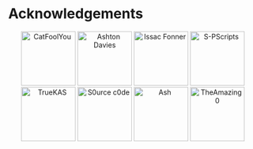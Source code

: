 # Acknowledgements

<p align="center">
  <img src="https://github.com/catfoolyou.png" width="110" height="110" alt="CatFoolYou" />
  <img src="https://github.com/AshtonDavies.png" width="110" height="110" alt="Ashton Davies" />
  <img src="https://github.com/isaacfonner.png" width="110" height="110" alt="Issac Fonner" />
  <img src="https://github.com/S-PScripts.png" width="110" height="110" alt="S-PScripts" />
  <img src="https://github.com/truekas.png" width="110" height="110" alt="TrueKAS" />
  <img src="https://github.com/s0urce-c0de.png" width="110" height="110" alt="S0urce c0de" />
  <img src="https://github.com/nightfallenxyz.png" width="110" height="110" alt="Ash" />
  <img src="https://github.com/theamazing0.png" width="110" height="110" alt="TheAmazing0" />  
</p>

